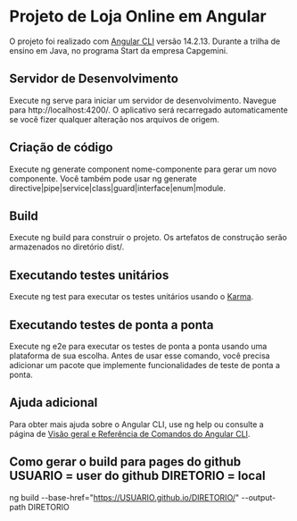 # Projeto de Loja Online em Angular

O projeto foi realizado com [Angular CLI](https://github.com/angular/angular-cli) versão 14.2.13. Durante a trilha de ensino em Java, no programa Start da empresa Capgemini.

## Servidor de Desenvolvimento

Execute ng serve para iniciar um servidor de desenvolvimento. Navegue para http://localhost:4200/. O aplicativo será recarregado automaticamente se você fizer qualquer alteração nos arquivos de origem.

## Criação de código

Execute ng generate component nome-componente para gerar um novo componente. Você também pode usar ng generate directive|pipe|service|class|guard|interface|enum|module.

## Build

Execute ng build para construir o projeto. Os artefatos de construção serão armazenados no diretório dist/.

## Executando testes unitários

Execute ng test para executar os testes unitários usando o [Karma](https://karma-runner.github.io).

## Executando testes de ponta a ponta

Execute ng e2e para executar os testes de ponta a ponta usando uma plataforma de sua escolha. Antes de usar esse comando, você precisa adicionar um pacote que implemente funcionalidades de teste de ponta a ponta.

## Ajuda adicional

Para obter mais ajuda sobre o Angular CLI, use ng help ou consulte a página de [Visão geral e Referência de Comandos do Angular CLI](https://angular.io/cli).

## Como gerar o build para pages do github USUARIO = user do github DIRETORIO = local

ng build --base-href="https://USUARIO.github.io/DIRETORIO/" --output-path DIRETORIO
